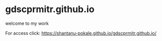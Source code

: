 # gdscprmitr.github.io
welcome to my work

For access click: https://shantanu-pokale.github.io/gdscprmitr.github.io/
